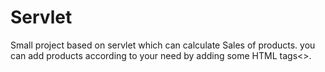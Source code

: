 # Servlet
Small project based on servlet which can calculate Sales of products.
you can add products according to your need by adding some HTML tags<>.
